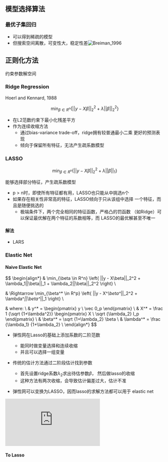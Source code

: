 ##	模型选择算法

###	最优子集回归

-	可以得到稀疏的模型
-	但搜索空间离散，可变性大，稳定性差![Breiman_1996](Breiman)

##	正则化方法

约束参数解空间

###	Ridge Regression

Hoerl and Kennard, 1988

$$
\min_{\beta \in R^n} \left\{ ||y - X\beta||_2^2 +
	\lambda ||\beta||_2^2 \right\}
$$

-	在L2范数约束下最小化残差平方
-	作为连续收缩方法
	-	通过bias-variance trade-off，ridge拥有较普通最小二乘
		更好的预测表现
	-	倾向于保留所有特征，无法产生疏系数模型

###	LASSO

$$
\min_{\beta \in R^n} \left\{ ||y - X\beta||_2^2 +
	\lambda||\beta||_1 \right\}
$$

能够选择部分特征，产生疏系数模型

-	p > n时，即使所有特征都有用，LASSO也只能从中挑选n个
-	如果存在相关性非常高的特征，LASSO倾向于只从该组中选择
	一个特征，而且是随便挑选的
	-	极端条件下，两个完全相同的特征函数，严格凸的罚函数
		（如Ridge）可以保证最优解在两个特征的系数相等，而
		LASSO的最优解甚至不唯一

####	解法

-	LARS


###	Elastic Net

####	Naive Elastic Net

$$
\begin{align*}
& \min_{\beta \in R^n} \left\{ ||y - X\beta||_2^2 +
	\lambda_1||\beta||_1 + \lambda_2||\beta||_2^2 \right\} \\

& \Rightarrow
\min_{\beta^* \in R^p} \left\{ ||y - X^*\beta^*||_2^2 +
	\lambda^*||\beta^*||_1 \right\} \\

& where: \\
& y^* = \begin{pmatrix}
  		y \\ \vec 0_p
  	\end{pmatrix}	\\
& X^* = \frac 1 {\sqrt {1+\lambda^2}}
  \begin{pmatrix}
  	X \\ \sqrt {\lambda_2} I_p
  \end{pmatrix} \\
& \beta^* = \sqrt {1+\lambda_2} \beta \\
& \lambda^* = \frac {\lambda_1} {1+\lambda_2} \\
\end{align*}
$$

-	弹性网在Lasso的基础上添加系数的二阶范数
	-	能同时做变量选择和连续收缩
	-	并且可以选择一组变量

-	传统的估计方法通过二阶段估计找到参数
	-	首先设置ridge系数$\lambda_2$求出待估参数$\beta$，
		然后做lasso的收缩
	-	这种方法有两次收缩，会导致估计偏差过大，估计不准

-	弹性网可以变换为LASSO，因而lasso的求解方法都可以用于
	elastic net


![elastic_net](http://www.stat.purdue.edu/~tlzhang/mathstat/ElasticNet.pdf)

####	To Lasso






